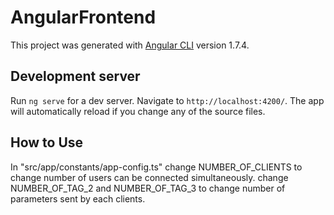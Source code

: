 # AngularFrontend

This project was generated with [Angular CLI](https://github.com/angular/angular-cli) version 1.7.4.

## Development server

Run `ng serve` for a dev server. Navigate to `http://localhost:4200/`. The app will automatically reload if you change any of the source files.

## How to Use

In "src/app/constants/app-config.ts" change NUMBER_OF_CLIENTS to change number of users can be connected simultaneously.
change NUMBER_OF_TAG_2 and NUMBER_OF_TAG_3 to change number of parameters sent by each clients.
